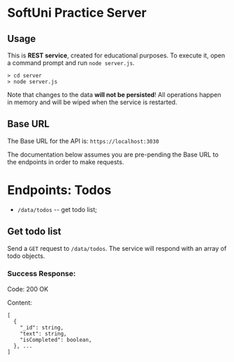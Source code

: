 # SoftUni Practice Server

## Usage

This is **REST service**, created for educational purposes. To execute it, open a command prompt and run `node server.js`.

```
> cd server
> node server.js
```

Note that changes to the data **will not be persisted**! All operations happen in memory and will be wiped when the service is restarted.

## Base URL

The Base URL for the API is: `https://localhost:3030`

The documentation below assumes you are pre-pending the Base URL to the endpoints in order to make requests.

# Endpoints: Todos

- `/data/todos` -- get todo list;

## Get todo list

Send a `GET` request to `/data/todos`. The service will respond with an array of todo objects.

### Success Response:

Code: 200 OK

Content:

```
[
  {
    "_id": string,
    "text": string,
    "isCompleted": boolean,
  }, ...
]
```

